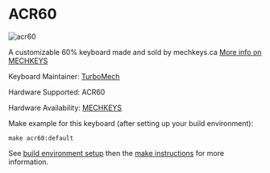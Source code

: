 ACR60
=====

![acr60](https://cdn.shopify.com/s/files/1/1697/5323/products/20170522001035_1024x1024.jpg?v=1504725199)

A customizable 60% keyboard made and sold by mechkeys.ca [More info on MECHKEYS](https://mechkeys.ca)

Keyboard Maintainer: [TurboMech](https://github.com/TurboMech)

Hardware Supported: ACR60  
    
Hardware Availability: [MECHKEYS](https://mechkeys.ca/products/acr60)

Make example for this keyboard (after setting up your build environment):

    make acr60:default

See [build environment setup](https://docs.qmk.fm/build_environment_setup.html) then the [make instructions](https://docs.qmk.fm/make_instructions.html) for more information.

